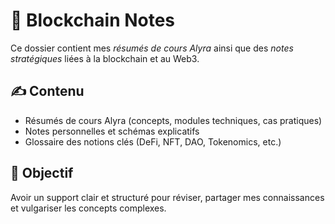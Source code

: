 # 📘 Blockchain Notes

Ce dossier contient mes *résumés de cours Alyra* ainsi que des *notes stratégiques* liées à la blockchain et au Web3.

## ✍ Contenu
- Résumés de cours Alyra (concepts, modules techniques, cas pratiques)
- Notes personnelles et schémas explicatifs
- Glossaire des notions clés (DeFi, NFT, DAO, Tokenomics, etc.)

## 🎯 Objectif
Avoir un support clair et structuré pour réviser, partager mes connaissances et vulgariser les concepts complexes.
